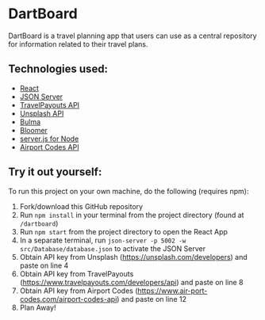 # DartBoard

DartBoard is a travel planning app that users can use as a central repository for information related to their travel plans.

## Technologies used:

- [React](https://reactjs.org/docs/getting-started.html)
- [JSON Server](https://github.com/typicode/json-server)
- [TravelPayouts API](https://www.travelpayouts.com/developers/api)
- [Unsplash API](https://unsplash.com/developers)
- [Bulma](https://bulma.io/)
- [Bloomer](https://bloomer.js.org/#/)
- [server.js for Node](https://serverjs.io/)
- [Airport Codes API](https://www.air-port-codes.com/airport-codes-api)

## Try it out yourself:

To run this project on your own machine, do the following (requires npm):

1.  Fork/download this GitHub repository
1.  Run `npm install` in your terminal from the project directory (found at `/dartboard`)
1.  Run `npm start` from the project directory to open the React App
1.  In a separate terminal, run `json-server -p 5002 -w src/Database/database.json` to activate the JSON Server
1.  Obtain API key from Unsplash (https://unsplash.com/developers) and paste on line 4
1.  Obtain API key from TravelPayouts (https://www.travelpayouts.com/developers/api) and paste on line 8
1.  Obtain API key from Airport Codes (https://www.air-port-codes.com/airport-codes-api) and paste on line 12
1.  Plan Away!
